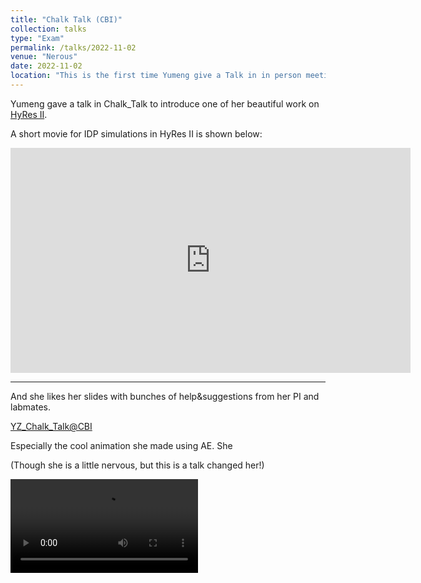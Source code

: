 ```yaml
---
title: "Chalk Talk (CBI)"
collection: talks
type: "Exam"
permalink: /talks/2022-11-02
venue: "Nerous"
date: 2022-11-02
location: "This is the first time Yumeng give a Talk in in person meeting"
---
```


Yumeng gave a talk in Chalk_Talk to introduce one of her beautiful work on [HyRes II](https://pubs.acs.org/doi/full/10.1021/acs.jcim.2c00974). 

A short movie for IDP simulations in HyRes II is shown below:

<iframe width="640" height="360" src="https://www.youtube.com/embed/5FfRIcwVuv8" title="IDP_simulations_HyResII" frameborder="0" allow="accelerometer; autoplay; clipboard-write; encrypted-media; gyroscope; picture-in-picture; web-share" allowfullscreen></iframe>


----------------

And she likes her slides with bunches of help&suggestions from her PI and labmates.

[YZ_Chalk_Talk@CBI](/images/Chalk_Talk_2022_11_02_Chen_lab.pdf)

Especially the cool animation she made using AE. She 

(Though she is a little nervous, but this is a talk changed her!)

![hyres_AE](/images/hyres_ani_update.mp4)

